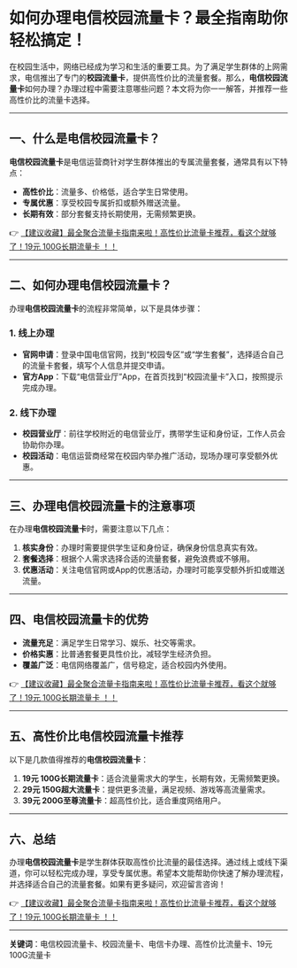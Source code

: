 # 如何办理电信校园流量卡？最全指南助你轻松搞定！

在校园生活中，网络已经成为学习和生活的重要工具。为了满足学生群体的上网需求，电信推出了专门的**校园流量卡**，提供高性价比的流量套餐。那么，**电信校园流量卡**如何办理？办理过程中需要注意哪些问题？本文将为你一一解答，并推荐一些高性价比的流量卡选择。

---

## 一、什么是电信校园流量卡？

**电信校园流量卡**是电信运营商针对学生群体推出的专属流量套餐，通常具有以下特点：

- **高性价比**：流量多、价格低，适合学生日常使用。
- **专属优惠**：享受校园专属折扣或额外赠送流量。
- **长期有效**：部分套餐支持长期使用，无需频繁更换。

👉 [【建议收藏】最全聚合流量卡指南来啦！高性价比流量卡推荐，看这个就够了！19元 100G长期流量卡 ！！](https://bit.ly/Liuliangka)

---

## 二、如何办理电信校园流量卡？

办理**电信校园流量卡**的流程非常简单，以下是具体步骤：

### 1. 线上办理
- **官网申请**：登录中国电信官网，找到“校园专区”或“学生套餐”，选择适合自己的流量卡套餐，填写个人信息并提交申请。
- **官方App**：下载“电信营业厅”App，在首页找到“校园流量卡”入口，按照提示完成办理。

### 2. 线下办理
- **校园营业厅**：前往学校附近的电信营业厅，携带学生证和身份证，工作人员会协助你办理。
- **校园活动**：电信运营商经常在校园内举办推广活动，现场办理可享受额外优惠。

---

## 三、办理电信校园流量卡的注意事项

在办理**电信校园流量卡**时，需要注意以下几点：

1. **核实身份**：办理时需要提供学生证和身份证，确保身份信息真实有效。
2. **套餐选择**：根据个人需求选择合适的流量套餐，避免浪费或不够用。
3. **优惠活动**：关注电信官网或App的优惠活动，办理时可能享受额外折扣或赠送流量。

---

## 四、电信校园流量卡的优势

- **流量充足**：满足学生日常学习、娱乐、社交等需求。
- **价格实惠**：比普通套餐更具性价比，减轻学生经济负担。
- **覆盖广泛**：电信网络覆盖广，信号稳定，适合校园内外使用。

👉 [【建议收藏】最全聚合流量卡指南来啦！高性价比流量卡推荐，看这个就够了！19元 100G长期流量卡 ！！](https://bit.ly/Liuliangka)

---

## 五、高性价比电信校园流量卡推荐

以下是几款值得推荐的**电信校园流量卡**：

1. **19元 100G长期流量卡**：适合流量需求大的学生，长期有效，无需频繁更换。
2. **29元 150G超大流量卡**：提供更多流量，满足视频、游戏等高流量需求。
3. **39元 200G至尊流量卡**：超高性价比，适合重度网络用户。

---

## 六、总结

办理**电信校园流量卡**是学生群体获取高性价比流量的最佳选择。通过线上或线下渠道，你可以轻松完成办理，享受专属优惠。希望本文能帮助你快速了解办理流程，并选择适合自己的流量套餐。如果有更多疑问，欢迎留言咨询！

👉 [【建议收藏】最全聚合流量卡指南来啦！高性价比流量卡推荐，看这个就够了！19元 100G长期流量卡 ！！](https://bit.ly/Liuliangka)

---

**关键词**：电信校园流量卡、校园流量卡、电信卡办理、高性价比流量卡、19元 100G流量卡